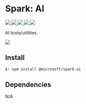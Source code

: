# Spark: AI

<p>
    <a href="https://www.npmjs.com/package/@microsoft/spark.ai" target="_blank">
        <img src="https://img.shields.io/npm/v/@microsoft/spark.ai" />
    </a>
    <a href="https://www.npmjs.com/package/@microsoft/spark.ai?activeTab=code" target="_blank">
        <img src="https://img.shields.io/bundlephobia/min/@microsoft/spark.ai" />
    </a>
    <a href="https://www.npmjs.com/package/@microsoft/spark.ai?activeTab=dependencies" target="_blank">
        <img src="https://img.shields.io/librariesio/release/npm/@microsoft/spark.ai" />
    </a>
    <a href="https://www.npmjs.com/package/@microsoft/spark.ai" target="_blank">
        <img src="https://img.shields.io/npm/dw/@microsoft/spark.ai" />
    </a>
    <a href="https://microsoft.github.io/spark.js" target="_blank">
        <img src="https://img.shields.io/badge/📖 docs-open-blue" />
    </a>
</p>

AI tools/utilities.

<a href="https://microsoft.github.io/spark.js/2.getting-started/1.create-application.html" target="_blank">
    <img src="https://img.shields.io/badge/📖 Getting Started-blue?style=for-the-badge" />
</a>

## Install

```bash
$: npm install @microsoft/spark.ai
```

## Dependencies

N/A
